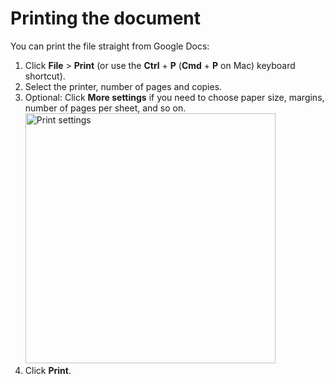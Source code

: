 # Printing the document

You can print the file straight from Google Docs:

1. Click **File** > **Print** (or use the  **Ctrl** + **P** (**Cmd** + **P**  on Mac) keyboard shortcut).
2. Select the printer, number of pages and copies.
3. Optional: Click **More settings** if you need to choose paper size, margins, number of pages per sheet, and so on.  
   <img alt="Print settings" src="/src/img/print-settings.jpg" class="img-border" width="400px">
4. Click **Print**.
